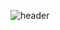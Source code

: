 ![header](https://capsule-render.vercel.app/api?type=wave&color=_hexcode&height=300&section=footer&text=LeeMinHyeong&fontSize=90)
